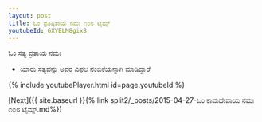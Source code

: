 ```yaml
---
layout: post
title: ಓಂ ಪ್ರತಿಷ್ಠಿತಾಯ ನಮಃ ೧೦೮ ಟೈಮ್ಸ್
youtubeId: 6XYELM8gix8
---
```

 
 
 ಓಂ ಸತ್ಯ ವ್ರತಾಯ ನಮಃ  
 
 -  ಯಾರು ಸತ್ಯವನ್ನು ಅವರ ವಿಫಲ ನಂಬಿಕೆಯನ್ನಾಗಿ ಮಾಡಿದ್ದಾರೆ 
 
  
 
  
 
 
 
 
 
 


{% include youtubePlayer.html id=page.youtubeId %}
 
[Next]({{ site.baseurl }}{% link  split2/_posts/2015-04-27-ಓಂ ಕಾಮದೇವಾಯ ನಮಃ ೧೦೮ ಟೈಮ್ಸ್.md%})
 

